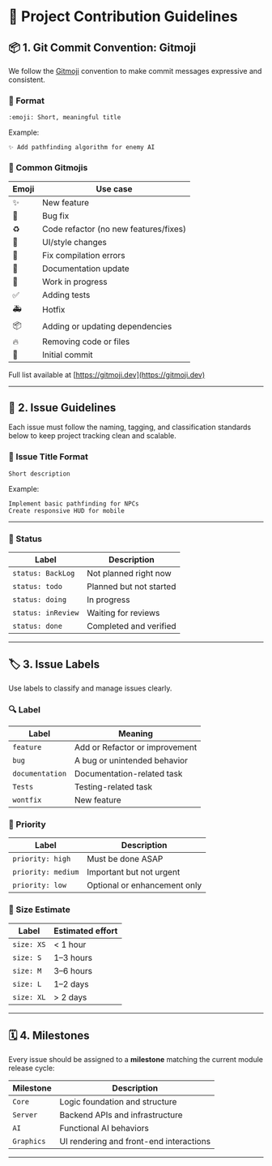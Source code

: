 # 🧾 Project Contribution Guidelines

## 📦 1. Git Commit Convention: Gitmoji

We follow the [Gitmoji](https://gitmoji.dev/) convention to make commit messages expressive and consistent.

### 🔧 Format

```
:emoji: Short, meaningful title
```

Example:

```
✨ Add pathfinding algorithm for enemy AI
```

### 🚀 Common Gitmojis

| Emoji             | Use case                               |
|-------------------|----------------------------------------|
| :sparkles:        | New feature                            |
| :bug:             | Bug fix                                |
| :recycle:         | Code refactor (no new features/fixes)  |
| :lipstick:        | UI/style changes                       |
| :rotating_light:  | Fix compilation errors                 |
| :memo:            | Documentation update                   |
| :construction:    | Work in progress                       |
| :white_check_mark:| Adding tests                           |
| :ambulance:       | Hotfix                                 |
| :package:         | Adding or updating dependencies        |
| :fire:            | Removing code or files                 |
| :tada:            | Initial commit                         |

Full list available at [https://gitmoji.dev](https://gitmoji.dev)

---

## 🐛 2. Issue Guidelines

Each issue must follow the naming, tagging, and classification standards below to keep project tracking clean and scalable.

### 📝 Issue Title Format

```
Short description
```

Example:

```
Implement basic pathfinding for NPCs
Create responsive HUD for mobile
```

---

### 🚦 Status

| Label             | Description                        |
|-------------------|------------------------------------|
| `status: BackLog` | Not planned right now              |
| `status: todo`    | Planned but not started            |
| `status: doing`   | In progress                        |
| `status: inReview`| Waiting for reviews                |
| `status: done`    | Completed and verified             |

---

## 🏷️ 3. Issue Labels

Use labels to classify and manage issues clearly.

### 🔍 Label

| Label          | Meaning                        |
|----------------|--------------------------------|
| `feature`      | Add or Refactor or improvement |
| `bug`          | A bug or unintended behavior   |
| `documentation`| Documentation-related task     |
| `Tests`        | Testing-related task           |
| `wontfix`      | New feature                    |

### 🧩 Priority

| Label               | Description                        |
|---------------------|------------------------------------|
| `priority: high`    | Must be done ASAP                  |
| `priority: medium`  | Important but not urgent           |
| `priority: low`     | Optional or enhancement only       |

### 📏 Size Estimate

| Label           | Estimated effort                 |
|------------------|----------------------------------|
| `size: XS`       | < 1 hour                         |
| `size: S`        | 1–3 hours                        |
| `size: M`        | 3–6 hours                        |
| `size: L`        | 1–2 days                         |
| `size: XL`       | > 2 days                         |

---

## 🗓 4. Milestones

Every issue should be assigned to a **milestone** matching the current module release cycle:

| Milestone        | Description                                 |
|------------------|---------------------------------------------|
| `Core`           | Logic foundation and structure              |
| `Server`         | Backend APIs and infrastructure             |
| `AI`             | Functional AI behaviors                     |
| `Graphics`       | UI rendering and front-end interactions     |

---